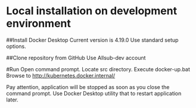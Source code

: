 # Local installation on development environment

##Install Docker Desktop
Current version is 4.19.0
Use standard setup options.

##Clone repository from GitHub
Use Allsub-dev account

#Run
Open command prompt.
Locate src directory.
Execute docker-up.bat
Browse to http://kubernetes.docker.internal/

Pay attention, application will be stopped as soon as you close the command prompt.
Use Docker Desktop utility that to restart application later.
